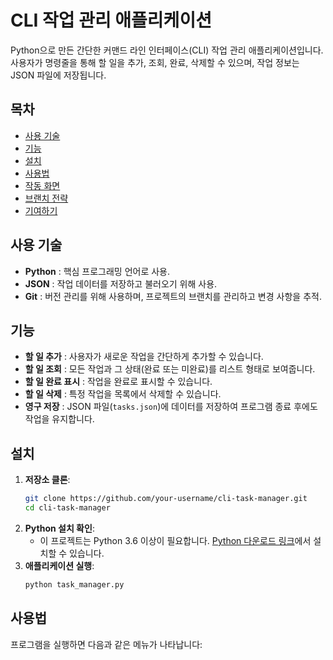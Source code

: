 # CLI 작업 관리 애플리케이션
Python으로 만든 간단한 커맨드 라인 인터페이스(CLI) 작업 관리 애플리케이션입니다. 사용자가 명령줄을 통해 할 일을 추가, 조회, 완료, 삭제할 수 있으며, 작업 정보는 JSON 파일에 저장됩니다.
## 목차
- [사용 기술](#사용-기술)
- [기능](#기능)
- [설치](#설치)
- [사용법](#사용법)
- [작동 화면](#작동-화면)
- [브랜치 전략](#브랜치-전략)
- [기여하기](#기여하기)
## 사용 기술
- **Python** : 핵심 프로그래밍 언어로 사용.
- **JSON** : 작업 데이터를 저장하고 불러오기 위해 사용.
- **Git** : 버전 관리를 위해 사용하며, 프로젝트의 브랜치를 관리하고 변경 사항을 추적.
## 기능
- **할 일 추가** : 사용자가 새로운 작업을 간단하게 추가할 수 있습니다.
- **할 일 조회** : 모든 작업과 그 상태(완료 또는 미완료)를 리스트 형태로 보여줍니다.
- **할 일 완료 표시** : 작업을 완료로 표시할 수 있습니다.
- **할 일 삭제** : 특정 작업을 목록에서 삭제할 수 있습니다.
- **영구 저장** : JSON 파일(`tasks.json`)에 데이터를 저장하여 프로그램 종료 후에도 작업을 유지합니다.
## 설치
1. **저장소 클론**:
    ```bash
    git clone https://github.com/your-username/cli-task-manager.git
    cd cli-task-manager
    ```
2. **Python 설치 확인**:
    - 이 프로젝트는 Python 3.6 이상이 필요합니다. [Python 다운로드 링크](https://www.python.org/downloads/)에서 설치할 수 있습니다.
3. **애플리케이션 실행**:
    ```bash
    python task_manager.py
    ```
## 사용법
프로그램을 실행하면 다음과 같은 메뉴가 나타납니다:

